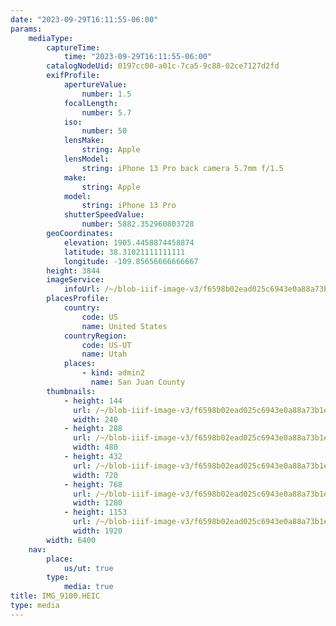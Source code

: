 ```yaml
---
date: "2023-09-29T16:11:55-06:00"
params:
    mediaType:
        captureTime:
            time: "2023-09-29T16:11:55-06:00"
        catalogNodeUid: 0197cc00-a01c-7ca5-9c88-02ce7127d2fd
        exifProfile:
            apertureValue:
                number: 1.5
            focalLength:
                number: 5.7
            iso:
                number: 50
            lensMake:
                string: Apple
            lensModel:
                string: iPhone 13 Pro back camera 5.7mm f/1.5
            make:
                string: Apple
            model:
                string: iPhone 13 Pro
            shutterSpeedValue:
                number: 5882.352960803728
        geoCoordinates:
            elevation: 1905.4458874458874
            latitude: 38.31021111111111
            longitude: -109.85656666666667
        height: 3844
        imageService:
            infoUrl: /~/blob-iiif-image-v3/f6598b02ead025c6943e0a88a73b1eabd79d5f8ac5eb5b030cda9e896ae4017a/info.json
        placesProfile:
            country:
                code: US
                name: United States
            countryRegion:
                code: US-UT
                name: Utah
            places:
                - kind: admin2
                  name: San Juan County
        thumbnails:
            - height: 144
              url: /~/blob-iiif-image-v3/f6598b02ead025c6943e0a88a73b1eabd79d5f8ac5eb5b030cda9e896ae4017a/full/240%2C144/0/default.jpg
              width: 240
            - height: 288
              url: /~/blob-iiif-image-v3/f6598b02ead025c6943e0a88a73b1eabd79d5f8ac5eb5b030cda9e896ae4017a/full/480%2C288/0/default.jpg
              width: 480
            - height: 432
              url: /~/blob-iiif-image-v3/f6598b02ead025c6943e0a88a73b1eabd79d5f8ac5eb5b030cda9e896ae4017a/full/720%2C432/0/default.jpg
              width: 720
            - height: 768
              url: /~/blob-iiif-image-v3/f6598b02ead025c6943e0a88a73b1eabd79d5f8ac5eb5b030cda9e896ae4017a/full/1280%2C768/0/default.jpg
              width: 1280
            - height: 1153
              url: /~/blob-iiif-image-v3/f6598b02ead025c6943e0a88a73b1eabd79d5f8ac5eb5b030cda9e896ae4017a/full/1920%2C1153/0/default.jpg
              width: 1920
        width: 6400
    nav:
        place:
            us/ut: true
        type:
            media: true
title: IMG_9100.HEIC
type: media
---
```

